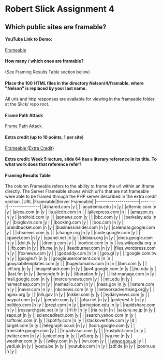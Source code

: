 # Robert Slick Assignment 4

## Which public sites are framable?
#### YouTube Link to Demo: 
[Frameable](https://youtu.be/k5k7CDsAFH0)
#### How many / which ones are framable? 
(See Framing Results Table section below)
#### Place the 100 HTML files in the directory Nelson/4/framable, where "Nelson" is replaced by your last name.
All urls and http responses are available for viewing in the frameable folder at the Slick/ repo root.

#### Frame Path Attack
[Frame Path Attack](https://youtu.be/zqTzugAmPwQ)

#### Extra credit (up to 10 points, 1 per site)

[Frameable (Extra Credit)](https://youtu.be/kCIDG_mdkqo)

#### Extra credit: Week 5 lecture, slide 64 has a literary reference in its title. To what work does that reference refer?

#### Framing Results Table
The column Frameable refers to the ability to frame the url within an iframe directly. The Server Frameable shows which url's that are not frameable were able to be framed through the PHP server described in the extra credit section.
|URL                   |Frameable|Server Frameable|
|----------------------|---------|----------------|
|4shared.com           |y        |                |
|academia.edu          |n        |y               |
|afternic.com          |n        |y               |
|alexa.com             |n        |y               |
|is.alicdn.com         |n        |                |
|aliexpress.com        |n        |                |
|amazon.es             |n        |y               |
|android.com           |y        |                |
|apnews.com            |y        |                |
|bbc.com               |y        |                |
|berkeley.edu          |n        |y               |
|bloglovin.com         |y        |                |
|booking.com           |y        |                |
|box.com               |n        |y               |
|brandbucket.com       |n        |y               |
|businessinsider.com   |n        |y               |
|calendar.google.com   |y        |                |
|cbsnews.com           |y        |                |
|change.org            |n        |y               |
|code.google.com       |y        |                |
|cpanel.com            |n        |y               |
|cpanel.net            |n        |y               |
|debian.org            |n        |y               |
|docs.google.com       |n        |y               |
|dot.tk                |y        |                |
|dreniq.com            |y        |                |
|eonline.com           |n        |y               |
|es.wikipedia.org      |y        |                |
|fb.com                |n        |y               |
|fb.me                 |n        |y               |
|feedburner.com        |n        |y               |
|files.wordpress.com   |n        |y               |
|foxnews.com           |y        |                |
|godaddy.com           |n        |n               |
|goo.gl                |y        |                |
|google.com.tw         |n        |y               |
|google.fr             |n        |y               |
|googleusercontent.com |n        |n               |
|gooyaabitemplates.com |y        |                |
|hugedomains.com       |n        |n               |
|ibm.com               |y        |                |
|ietf.org              |n        |y               |
|imageshack.com        |n        |y               |
|ipv4.google.com       |n        |y               |
|jhu.edu               |y        |                |
|last.fm               |n        |y               |
|lemonde.fr            |n        |y               |
|liberation.fr         |y        |                |
|list-manage.com       |n        |y               |
|mail.google.com       |n        |y               |
|mercurynews.com       |y        |                |
|mit.edu               |n        |y               |
|namecheap.com         |n        |y               |
|namesilo.com          |n        |y               |
|nasa.gov              |n        |y               |
|nature.com            |n        |y               |
|naver.com             |n        |y               |
|nbcnews.com           |n        |y               |
|networkadvertising.org|y        |                |
|nginx.org             |y        |                |
|nih.gov               |n        |y               |
|nikkei.com            |y        |y               |
|nydailynews.com       |y        |                |
|paypal.com            |n        |y               |
|people.com            |y        |                |
|php.net               |n        |y               |
|pinterest.fr          |n        |y               |
|politico.com          |n        |y               |
|prezi.com             |n        |y               |
|princeton.edu         |n        |y               |
|rapidshare.com        |n        |y               |
|researchgate.net      |n        |y               |
|rfi.fr                |n        |y               |
|ria.ru                |n        |n               |
|sakura.ne.jp          |n        |y               |
|sapo.pt               |n        |y               |
|sciencedirect.com     |y        |                |
|search.yahoo.com      |n        |y               |
|softonic.com          |n        |y               |
|spotify.com           |n        |y               |
|stackoverflow.com     |y        |d               |
|target.com            |n        |y               |
|telegraph.co.uk       |n        |y               |
|tools.google.com      |y        |                |
|translate.google.com  |y        |                |
|tripadvisor.com       |y        |                |
|trustpilot.com        |n        |y               |
|twitter.com           |n        |y               |
|unicef.org            |n        |y               |
|w3.org                |y        |                |
|wa.me                 |n        |y               |
|weather.com           |n        |y               |
|wiley.com             |n        |y               |
|wn.com                |y        |                |
|www.gov.uk            |y        |                |
|yadi.sk               |n        |y               |
|youtu.be              |n        |y               |
|youtube.com           |n        |y               |
|zdf.de                |n        |y               |
|zoom.us               |n        |y               |

